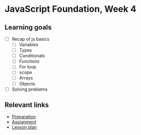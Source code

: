 # JavaScript Foundation, Week 4

## Learning goals

- [ ] Recap of js basics
  - [ ] Variables
  - [ ] Types
  - [ ] Conditionals
  - [ ] Functions
  - [ ] For loop
  - [ ] scope
  - [ ] Arrays
  - [ ] Objects
- [ ] Solving problems

## Relevant links

- [Preparation](preparation.md)
- [Assignment](assignment.md)
- [Lesson plan](lesson-plan.md)
